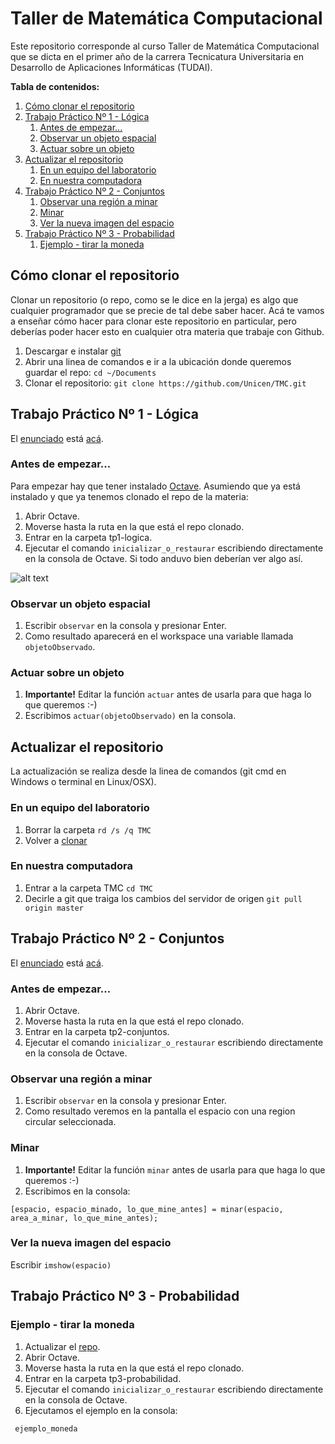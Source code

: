  
# Taller de Matemática Computacional

Este repositorio corresponde al curso Taller de Matemática Computacional que se dicta en el primer año de la carrera Tecnicatura Universitaria en Desarrollo de Aplicaciones Informáticas (TUDAI).

**Tabla de contenidos:**
1. [Cómo clonar el repositorio](#cómo-clonar-el-repositorio)
2. [Trabajo Práctico Nº 1 - Lógica](#trabajo-práctico-nº-1---lógica)
    1. [Antes de empezar...](#antes-de-empezar)
    2. [Observar un objeto espacial](#observar-un-objeto-espacial)
    3. [Actuar sobre un objeto](#actuar-sobre-un-objeto)
3. [Actualizar el repositorio](#actualizar-el-repositorio)
    1. [En un equipo del laboratorio](#en-un-equipo-del-laboratorio)
    2. [En nuestra computadora](#en-nuestra-computadora)
4. [Trabajo Práctico Nº 2 - Conjuntos](#trabajo-práctico-nº-2---conjuntos)
    1. [Observar una región a minar](#observar-una-región-a-minar)
    2. [Minar](#minar)
    3. [Ver la nueva imagen del espacio](#ver-la-nueva-imagen-del-espacio)
5. [Trabajo Práctico Nº 3 - Probabilidad](#trabajo-práctico-nº-3---probabilidad)
    1. [Ejemplo - tirar la moneda](#ejemplo---tirar-la-moneda)
    
## Cómo clonar el repositorio

Clonar un repositorio (o repo, como se le dice en la jerga) es algo que cualquier programador que se precie de tal debe saber hacer. Acá te vamos a enseñar cómo hacer para clonar este repositorio en particular, pero deberías poder hacer esto en cualquier otra materia que trabaje con Github.

1. Descargar e instalar [git](https://www.git-scm.com/downloads)
2. Abrir una linea de comandos e ir a la ubicación donde queremos guardar el repo: ``cd ~/Documents``
3. Clonar el repositorio: ``git clone https://github.com/Unicen/TMC.git``

## Trabajo Práctico Nº 1 - Lógica

El [enunciado](https://github.com/Unicen/TMC/blob/master/tp1-logica/enunciado.pdf) está [acá](https://github.com/Unicen/TMC/blob/master/tp1-logica/enunciado.pdf).

### Antes de empezar...

Para empezar hay que tener instalado [Octave](https://www.gnu.org/software/octave/#install). Asumiendo que ya está instalado y que ya tenemos clonado el repo de la materia:

1. Abrir Octave.
2. Moverse hasta la ruta en la que está el repo clonado.
3. Entrar en la carpeta tp1-logica.
4. Ejecutar el comando ``inicializar_o_restaurar`` escribiendo directamente en la consola de Octave. Si todo anduvo bien deberían ver algo así.

![alt text](https://raw.githubusercontent.com/Unicen/TMC/master/resources/tp1-init.png "inicializar_o_restaurar")

### Observar un objeto espacial
1. Escribir ``observar`` en la consola y presionar Enter.
2. Como resultado aparecerá en el workspace una variable llamada ``objetoObservado``.

### Actuar sobre un objeto
1. **Importante!** Editar la función ``actuar`` antes de usarla para que haga lo que queremos :-)
2. Escribimos ``actuar(objetoObservado)`` en la consola. 

## Actualizar el repositorio

La actualización se realiza desde la linea de comandos (git cmd en Windows o terminal en Linux/OSX).

### En un equipo del laboratorio

1. Borrar la carpeta
``rd /s /q TMC`` 
2. Volver a [clonar](#cómo-clonar-el-repositorio)

### En nuestra computadora

1. Entrar a la carpeta TMC 
``cd TMC`` 
2. Decirle a git que traiga los cambios del servidor de origen
``git pull origin master``

## Trabajo Práctico Nº 2 - Conjuntos

El [enunciado](https://github.com/Unicen/TMC/blob/master/tp2-conjuntos/enunciado.pdf) está [acá](https://github.com/Unicen/TMC/blob/master/tp2-conjuntos/enunciado.pdf).

### Antes de empezar...

1. Abrir Octave.
2. Moverse hasta la ruta en la que está el repo clonado.
3. Entrar en la carpeta tp2-conjuntos.
4. Ejecutar el comando ``inicializar_o_restaurar`` escribiendo directamente en la consola de Octave.

### Observar una región a minar

1. Escribir ``observar`` en la consola y presionar Enter.
2. Como resultado veremos en la pantalla el espacio con una region circular seleccionada.

### Minar

1. **Importante!** Editar la función ``minar`` antes de usarla para que haga lo que queremos :-)
2. Escribimos en la consola: 
```
[espacio, espacio_minado, lo_que_mine_antes] = minar(espacio, area_a_minar, lo_que_mine_antes);
```

### Ver la nueva imagen del espacio
Escribir ``imshow(espacio)``

## Trabajo Práctico Nº 3 - Probabilidad

### Ejemplo - tirar la moneda

1. Actualizar el [repo](#actualizar-el-repositorio).
2. Abrir Octave.
3. Moverse hasta la ruta en la que está el repo clonado.
4. Entrar en la carpeta tp3-probabilidad.
5. Ejecutar el comando ``inicializar_o_restaurar`` escribiendo directamente en la consola de Octave.
6. Ejecutamos el ejemplo en la consola:
```
 ejemplo_moneda
```


